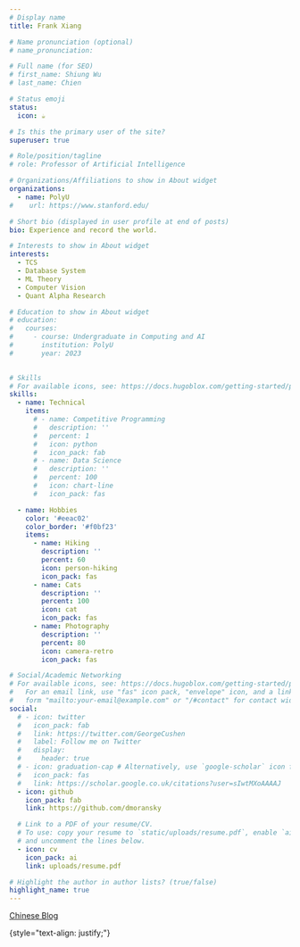 ```yaml
---
# Display name
title: Frank Xiang

# Name pronunciation (optional)
# name_pronunciation: 

# Full name (for SEO)
# first_name: Shiung Wu
# last_name: Chien

# Status emoji
status:
  icon: ☕️

# Is this the primary user of the site?
superuser: true

# Role/position/tagline
# role: Professor of Artificial Intelligence

# Organizations/Affiliations to show in About widget
organizations:
  - name: PolyU
#    url: https://www.stanford.edu/

# Short bio (displayed in user profile at end of posts)
bio: Experience and record the world.

# Interests to show in About widget
interests:
  - TCS
  - Database System
  - ML Theory
  - Computer Vision
  - Quant Alpha Research

# Education to show in About widget
# education:
#   courses:
#     - course: Undergraduate in Computing and AI 
#       institution: PolyU
#       year: 2023
   

# Skills
# For available icons, see: https://docs.hugoblox.com/getting-started/page-builder/#icons
skills:
  - name: Technical
    items:
      # - name: Competitive Programming
      #   description: ''
      #   percent: 1
      #   icon: python
      #   icon_pack: fab
      # - name: Data Science
      #   description: ''
      #   percent: 100
      #   icon: chart-line
      #   icon_pack: fas

  - name: Hobbies
    color: '#eeac02'
    color_border: '#f0bf23'
    items:
      - name: Hiking
        description: ''
        percent: 60
        icon: person-hiking
        icon_pack: fas
      - name: Cats
        description: ''
        percent: 100
        icon: cat
        icon_pack: fas
      - name: Photography
        description: ''
        percent: 80
        icon: camera-retro
        icon_pack: fas

# Social/Academic Networking
# For available icons, see: https://docs.hugoblox.com/getting-started/page-builder/#icons
#   For an email link, use "fas" icon pack, "envelope" icon, and a link in the
#   form "mailto:your-email@example.com" or "/#contact" for contact widget.
social:
  # - icon: twitter
  #   icon_pack: fab
  #   link: https://twitter.com/GeorgeCushen
  #   label: Follow me on Twitter
  #   display:
  #     header: true
  # - icon: graduation-cap # Alternatively, use `google-scholar` icon from `ai` icon pack
  #   icon_pack: fas
  #   link: https://scholar.google.co.uk/citations?user=sIwtMXoAAAAJ
  - icon: github
    icon_pack: fab
    link: https://github.com/dmoransky

  # Link to a PDF of your resume/CV.
  # To use: copy your resume to `static/uploads/resume.pdf`, enable `ai` icons in `params.yaml`,
  # and uncomment the lines below.
  - icon: cv
    icon_pack: ai
    link: uploads/resume.pdf

# Highlight the author in author lists? (true/false)
highlight_name: true
---
```


[Chinese Blog](https://www.cnblogs.com/dmoransky)

{style="text-align: justify;"}
